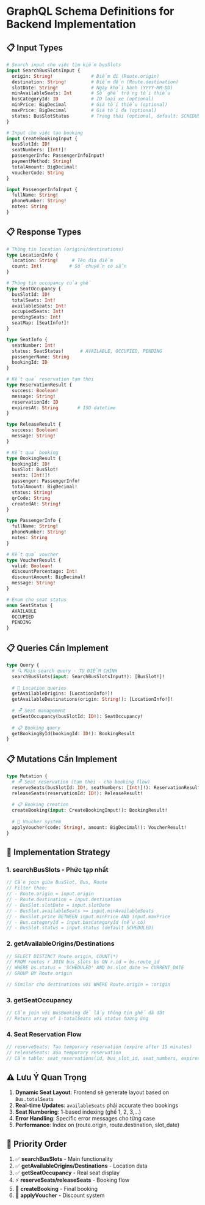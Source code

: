 # GraphQL Schema Definitions for Backend Implementation

## 📋 **Input Types**

```graphql
# Search input cho việc tìm kiếm busSlots
input SearchBusSlotsInput {
  origin: String!              # Điểm đi (Route.origin)
  destination: String!         # Điểm đến (Route.destination) 
  slotDate: String!            # Ngày khởi hành (YYYY-MM-DD)
  minAvailableSeats: Int       # Số ghế trống tối thiểu
  busCategoryId: ID            # ID loại xe (optional)
  minPrice: BigDecimal         # Giá tối thiểu (optional)
  maxPrice: BigDecimal         # Giá tối đa (optional)
  status: BusSlotStatus        # Trạng thái (optional, default: SCHEDULED)
}

# Input cho việc tạo booking
input CreateBookingInput {
  busSlotId: ID!
  seatNumbers: [Int!]!
  passengerInfo: PassengerInfoInput!
  paymentMethod: String!
  totalAmount: BigDecimal!
  voucherCode: String
}

input PassengerInfoInput {
  fullName: String!
  phoneNumber: String!
  notes: String
}
```

## 📋 **Response Types**

```graphql
# Thông tin location (origins/destinations)
type LocationInfo {
  location: String!     # Tên địa điểm
  count: Int!          # Số chuyến có sẵn
}

# Thông tin occupancy của ghế
type SeatOccupancy {
  busSlotId: ID!
  totalSeats: Int!
  availableSeats: Int!
  occupiedSeats: Int!
  pendingSeats: Int!
  seatMap: [SeatInfo!]!
}

type SeatInfo {
  seatNumber: Int!
  status: SeatStatus!      # AVAILABLE, OCCUPIED, PENDING
  passengerName: String
  bookingId: ID
}

# Kết quả reservation tạm thời
type ReservationResult {
  success: Boolean!
  message: String!
  reservationId: ID
  expiresAt: String       # ISO datetime
}

type ReleaseResult {
  success: Boolean!
  message: String!
}

# Kết quả booking
type BookingResult {
  bookingId: ID!
  busSlot: BusSlot!
  seats: [Int!]!
  passenger: PassengerInfo!
  totalAmount: BigDecimal!
  status: String!
  qrCode: String
  createdAt: String!
}

type PassengerInfo {
  fullName: String!
  phoneNumber: String!
  notes: String
}

# Kết quả voucher
type VoucherResult {
  valid: Boolean!
  discountPercentage: Int!
  discountAmount: BigDecimal!
  message: String!
}

# Enum cho seat status
enum SeatStatus {
  AVAILABLE
  OCCUPIED  
  PENDING
}
```

## 📋 **Queries Cần Implement**

```graphql
type Query {
  # 🔍 Main search query - TỤ ĐIỂM CHÍNH
  searchBusSlots(input: SearchBusSlotsInput!): [BusSlot!]!
  
  # 📍 Location queries  
  getAvailableOrigins: [LocationInfo!]!
  getAvailableDestinations(origin: String!): [LocationInfo!]!
  
  # 🪑 Seat management
  getSeatOccupancy(busSlotId: ID!): SeatOccupancy!
  
  # 📋 Booking query
  getBookingById(bookingId: ID!): BookingResult
}
```

## 📋 **Mutations Cần Implement**

```graphql
type Mutation {
  # 🪑 Seat reservation (tạm thời - cho booking flow)
  reserveSeats(busSlotId: ID!, seatNumbers: [Int!]!): ReservationResult!
  releaseSeats(reservationId: ID!): ReleaseResult!
  
  # 📋 Booking creation
  createBooking(input: CreateBookingInput!): BookingResult!
  
  # 🎫 Voucher system
  applyVoucher(code: String!, amount: BigDecimal!): VoucherResult!
}
```

## 🔧 **Implementation Strategy**

### 1. **searchBusSlots** - Phức tạp nhất
```java
// Cần join giữa BusSlot, Bus, Route
// Filter theo:
// - Route.origin = input.origin  
// - Route.destination = input.destination
// - BusSlot.slotDate = input.slotDate
// - BusSlot.availableSeats >= input.minAvailableSeats
// - BusSlot.price BETWEEN input.minPrice AND input.maxPrice
// - Bus.categoryId = input.busCategoryId (nếu có)
// - BusSlot.status = input.status (default SCHEDULED)
```

### 2. **getAvailableOrigins/Destinations**
```java
// SELECT DISTINCT Route.origin, COUNT(*) 
// FROM routes r JOIN bus_slots bs ON r.id = bs.route_id
// WHERE bs.status = 'SCHEDULED' AND bs.slot_date >= CURRENT_DATE
// GROUP BY Route.origin

// Similar cho destinations với WHERE Route.origin = :origin
```

### 3. **getSeatOccupancy**
```java
// Cần join với BusBooking để lấy thông tin ghế đã đặt
// Return array of 1-totalSeats với status tương ứng
```

### 4. **Seat Reservation Flow**
```java
// reserveSeats: Tạo temporary reservation (expire after 15 minutes)
// releaseSeats: Xóa temporary reservation
// Cần table: seat_reservations(id, bus_slot_id, seat_numbers, expires_at)
```

## ⚠️ **Lưu Ý Quan Trọng**

1. **Dynamic Seat Layout**: Frontend sẽ generate layout based on `Bus.totalSeats`
2. **Real-time Updates**: `availableSeats` phải accurate theo bookings
3. **Seat Numbering**: 1-based indexing (ghế 1, 2, 3,...)
4. **Error Handling**: Specific error messages cho từng case
5. **Performance**: Index on (route.origin, route.destination, slot_date)

## 🎯 **Priority Order**

1. ✅ **searchBusSlots** - Main functionality
2. ✅ **getAvailableOrigins/Destinations** - Location data  
3. ✅ **getSeatOccupancy** - Real seat display
4. ⚡ **reserveSeats/releaseSeats** - Booking flow
5. 🎫 **createBooking** - Final booking
6. 🎁 **applyVoucher** - Discount system 
